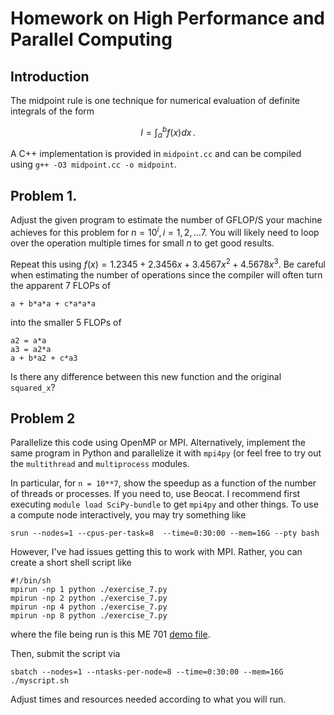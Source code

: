 # Homework on High Performance and Parallel Computing

## Introduction

The midpoint rule is one technique for numerical
evaluation of definite integrals of the form

$$
  I = \int^b_a f(x) dx \, .
$$

A C++ implementation is provided in `midpoint.cc` and can be compiled
using `g++ -O3 midpoint.cc -o midpoint`.

## Problem 1.

Adjust the given program to  estimate the number of GFLOP/S your machine
achieves for this problem for $n = 10^{i}, \, i = 1, 2, \ldots 7$.  You will
likely need to loop over the operation multiple times for small $n$ to 
get good results.

Repeat this using $f(x) = 1.2345 + 2.3456x + 3.4567x^2 + 4.5678x^3$.  Be careful when estimating the number of operations since the compiler will often
turn the apparent 7 FLOPs of

```
a + b*a*a + c*a*a*a
```

into the smaller 5 FLOPs of

```
a2 = a*a
a3 = a2*a
a + b*a2 + c*a3 
```

Is there any difference between this new function and the original `squared_x`?

## Problem 2

Parallelize this code using OpenMP or MPI.  Alternatively, implement the same program in Python and parallelize it with `mpi4py` (or feel free to try out the `multithread` and `multiprocess` modules.

In particular, for `n = 10**7`, show the speedup as a function of the number of threads or processes.  If you need to, use Beocat.  I recommend first executing `module load SciPy-bundle` to get `mpi4py` and other things.  To use a compute node interactively, you may try something like 

```
srun --nodes=1 --cpus-per-task=8  --time=0:30:00 --mem=16G --pty bash 
```

However, I've had issues getting this to work with MPI.  Rather, you can create a short shell script like

```
#!/bin/sh 
mpirun -np 1 python ./exercise_7.py                                                                            
mpirun -np 2 python ./exercise_7.py                                                                            
mpirun -np 4 python ./exercise_7.py                                                                            
mpirun -np 8 python ./exercise_7.py 
```

where the file being run is this ME 701 [demo file](https://github.com/robertsj/me701/blob/f2020/examples/mpi/exercise_7.py).

Then, submit the script via

```
sbatch --nodes=1 --ntasks-per-node=8 --time=0:30:00 --mem=16G ./myscript.sh       
```


Adjust times and resources needed according to what you will run. 



